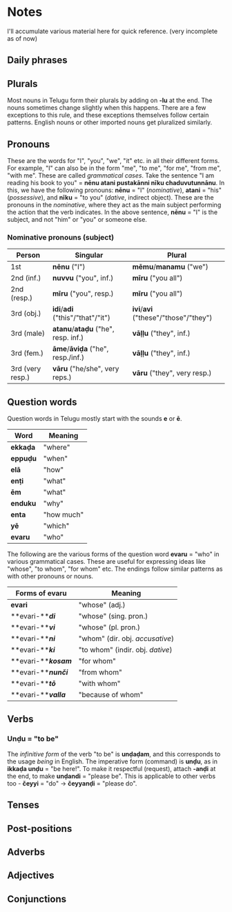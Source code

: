 # Notes

I'll accumulate various material here for quick reference. (very incomplete as of now)

## Daily phrases
## Plurals

Most nouns in Telugu form their plurals by adding on **-lu** at the end. The nouns sometimes change slightly when this happens. There are a few exceptions to this rule, and these exceptions themselves follow certain patterns. English nouns or other imported nouns get pluralized similarly.

## Pronouns

These are the words for "I", "you", "we", "it" etc. in all their different forms. For example, "I" can also be in the form "me", "to me", "for me", "from me", "with me". These are called *grammatical cases*. Take the sentence "I am reading his book to you" = **nēnu atani pustakānni nīku chaduvutunnānu**. In this, we have the following pronouns: **nēnu** = "I" (*nominative*), **atani** = "his" (*possessive*), and **nīku** = "to you" (*dative*, indirect object). These are the pronouns in the *nominative*, where they act as the main subject performing the action that the verb indicates. In the above sentence, **nēnu** = "I" is the subject, and not "him" or "you" or someone else.

### Nominative pronouns (subject)

| Person    | Singular | Plural |
| ----------|-------| -------|
| 1st  | **nēnu** ("I") | **mēmu**/**manamu** ("we")   |
| 2nd (inf.)   | **nuvvu** ("you", inf.) | **mīru** ("you all")   |
| 2nd (resp.)    | **mīru** ("you", resp.) | **mīru** ("you all")   |
| 3rd (obj.)    | **idi**/**adi** ("this"/"that"/"it") | **ivi**/**avi** ("these"/"those"/"they")   |
| 3rd (male)    | **atanu**/**ataḍu** ("he", resp. inf.) | **vāḷḷu** ("they", inf.)   |
| 3rd (fem.)    | **āme**/**āviḍa** ("he", resp./inf.) | **vāḷḷu** ("they", inf.)   |
| 3rd (very resp.)    | **vāru** ("he/she", very reps.) | **vāru** ("they", very resp.)   |

## Question words

Question words in Telugu mostly start with the sounds **e** or **ē**.

| Word      |Meaning|
| ----------|-------|
| **ekkaḍa**    | "where" |
| **eppuḍu**    | "when"  |
| **elā**       | "how"   |
| **enṭi**      | "what"  |
| **ēm**        | "what"  |
| **enduku**    | "why"   |
| **enta**      | "how much" |
| **yē**        | "which" |
| **evaru**     | "who"   |

The following are the various forms of the question word **evaru** = "who" in various grammatical cases. These are useful for expressing ideas like "whose", "to whom", "for whom" etc. The endings follow similar patterns as with other pronouns or nouns.

| Forms of **evaru**      |Meaning|
| ----------|-------|
| **evari**     | "whose" (adj.) |
| **evari-*****di***   | "whose" (sing. pron.) |
| **evari-*****vi***  | "whose" (pl. pron.) |
| **evari-*****ni***   | "whom" (dir. obj. *accusative*) |
| **evari-*****ki***   | "to whom" (indir. obj. *dative*) |
| **evari-*****kosam***   | "for whom" |
| **evari-*****nunči***   | "from whom" |
| **evari-*****tō***   | "with whom" |
| **evari-*****valla***   | "because of whom" |

## Verbs
### **Unḍu** = "to be"

The *infinitive form* of the verb "to be" is **unḍaḍam**, and this corresponds to the usage *being* in English. The imperative form (command) is **unḍu**, as in **ikkaḍa unḍu** = "be here!". To make it respectful (request), attach **-anḍi** at the end, to make **unḍandi** = "please be". This is applicable to other verbs too - **čeyyi** = "do" -> **čeyyanḍi** = "please do".

## Tenses
## Post-positions
## Adverbs
## Adjectives
## Conjunctions